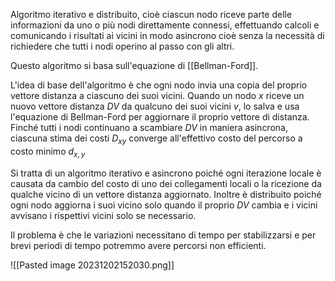 Algoritmo iterativo e distribuito, cioè ciascun nodo riceve parte delle informazioni da uno o più nodi direttamente connessi, effettuando calcoli e comunicando i risultati ai vicini in modo asincrono cioè senza la necessità di richiedere che tutti i nodi operino al passo con gli altri.

Questo algoritmo si basa sull'equazione di [[Bellman-Ford]].

L'idea di base dell'algoritmo è che ogni nodo invia una copia del proprio vettore distanza a ciascuno dei suoi vicini.
Quando un nodo $x$ riceve un nuovo vettore distanza $DV$ da qualcuno dei suoi vicini $v$, lo salva e usa l'equazione di Bellman-Ford per aggiornare il proprio vettore di distanza.
Finché tutti i nodi continuano a scambiare $DV$ in maniera asincrona, ciascuna stima dei costi $D_{xy}$ converge all'effettivo costo del percorso a costo minimo $d_{x,y}$

Si tratta di un algoritmo iterativo e asincrono poiché ogni iterazione locale è causata da cambio del costo di uno dei collegamenti locali o la ricezione da qualche vicino di un vettore distanza aggiornato.
Inoltre è distribuito poiché ogni nodo aggiorna i suoi vicino solo quando il proprio $DV$ cambia e i vicini avvisano i rispettivi vicini solo se necessario. 

Il problema è che le variazioni necessitano di tempo per stabilizzarsi e per brevi periodi di tempo potremmo avere percorsi non efficienti.

![[Pasted image 20231202152030.png]]